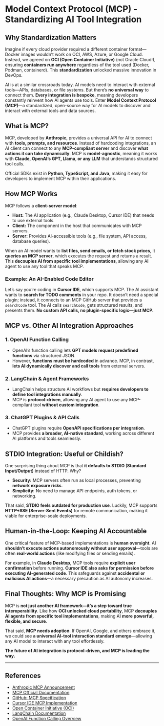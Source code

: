 # Model Context Protocol (MCP) - Standardizing AI Tool Integration

## **Why Standardization Matters**
Imagine if every cloud provider required a different container format—Docker images wouldn’t work on OCI, AWS, Azure, or Google Cloud. Instead, we agreed on **OCI (Open Container Initiative)** (not Oracle Cloud!), ensuring **containers run anywhere** regardless of the tool used (Docker, Podman, containerd). This **standardization** unlocked massive innovation in DevOps.

AI is at a similar crossroads today. AI models need to interact with external tools—APIs, databases, or file systems. But there’s **no universal way** to connect them. **Every integration is bespoke**, meaning developers constantly reinvent how AI agents use tools. Enter **Model Context Protocol (MCP)**—a standardized, open-source way for AI models to discover and interact with external tools and data sources.

## **What is MCP?**
MCP, developed by **Anthropic**, provides a universal API for AI to connect with **tools, prompts, and resources**. Instead of hardcoding integrations, an AI client can connect to any **MCP-compliant server** and discover **what actions it can take dynamically**. MCP is **model-agnostic**, meaning it works with **Claude, OpenAI’s GPT, Llama, or any LLM** that understands structured tool calls.

Official SDKs exist in **Python, TypeScript, and Java**, making it easy for developers to implement MCP within their applications.

## **How MCP Works**
MCP follows a **client-server model**:
- **Host:** The AI application (e.g., Claude Desktop, Cursor IDE) that needs to use external tools.
- **Client:** The component in the host that communicates with MCP servers.
- **Server:** Provides AI-accessible tools (e.g., file system, API access, database queries).

When an AI model wants to **list files, send emails, or fetch stock prices**, it **queries an MCP server**, which executes the request and returns a result. This **decouples AI from specific tool implementations**, allowing any AI agent to use any tool that speaks MCP.

### **Example: An AI-Enabled Code Editor**
Let’s say you’re coding in **Cursor IDE**, which supports MCP. The AI assistant wants to **search for TODO comments** in your repo. It doesn’t need a special plugin; instead, it connects to an MCP GitHub server that provides a `searchCode` tool. The AI calls `searchCode`, gets structured results, and presents them. **No custom API calls, no plugin-specific logic—just MCP.**

## **MCP vs. Other AI Integration Approaches**
### **1. OpenAI Function Calling**
- OpenAI’s function calling lets **GPT models request predefined functions** via structured JSON.
- However, **functions must be hardcoded** in advance. MCP, in contrast, **lets AI dynamically discover and call tools** from external servers.

### **2. LangChain & Agent Frameworks**
- LangChain helps structure AI workflows but **requires developers to define tool integrations manually**.
- MCP is **protocol-driven**, allowing any AI agent to use any MCP-compliant tool **without custom integration**.

### **3. ChatGPT Plugins & API Calls**
- ChatGPT plugins require **OpenAPI specifications per integration**.
- MCP provides **a broader, AI-native standard**, working across different AI platforms and tools seamlessly.

## **STDIO Integration: Useful or Childish?**
One surprising thing about MCP is that **it defaults to STDIO (Standard Input/Output)** instead of HTTP. Why?
- **Security:** MCP servers often run as local processes, preventing **network exposure risks**.
- **Simplicity:** No need to manage API endpoints, auth tokens, or networking.

That said, **STDIO feels outdated for production use**. Luckily, MCP supports **HTTP+SSE (Server-Sent Events)** for remote communication, making it viable for enterprise-scale deployments.

## **Human-in-the-Loop: Keeping AI Accountable**
One critical feature of MCP-based implementations is **human oversight**. AI **shouldn’t execute actions autonomously without user approval**—tools are often **real-world actions** (like modifying files or sending emails). 

For example, in **Claude Desktop**, MCP tools require **explicit user confirmation** before running. **Cursor IDE also asks for permission before executing AI-generated code**. This safeguards against **accidental or malicious AI actions**—a necessary precaution as AI autonomy increases.

## **Final Thoughts: Why MCP is Promising**
MCP is **not just another AI framework—it’s a step toward true interoperability**. Like how **OCI unlocked cloud portability**, MCP **decouples AI agents from specific tool implementations**, making AI **more powerful, flexible, and secure**. 

That said, **MCP needs adoption**. If OpenAI, Google, and others embrace it, we could see **a universal AI-tool interaction standard emerge**—allowing any AI model to interact with any tool effortlessly. 

**The future of AI integration is protocol-driven, and MCP is leading the way.**

---

## **References**
- [Anthropic MCP Announcement](https://www.anthropic.com/news/model-context-protocol)
- [MCP Official Documentation](https://docs.anthropic.com/en/docs/agents-and-tools/mcp)
- [GitHub: MCP Specification](https://github.com/modelcontextprotocol)
- [Cursor IDE MCP Implementation](https://cursor.sh/)
- [Open Container Initiative (OCI)](https://opencontainers.org/)
- [LangChain Documentation](https://python.langchain.com/)
- [OpenAI Function Calling Overview](https://platform.openai.com/docs/guides/function-calling)
